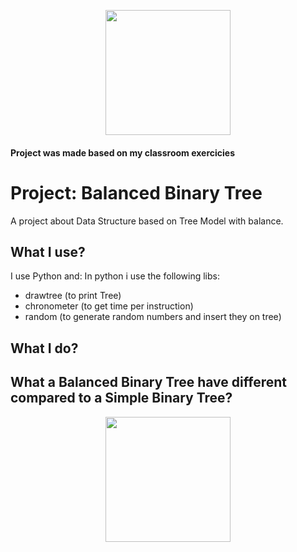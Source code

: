 <p align="center">
  <img width="200" height="200" style="align=center;" src="https://miro.medium.com/max/2400/1*TiJl4Rh47os3hVGoWMwhJQ.gif">
</p>

#### Project was made based on my classroom exercicies

<h1 style"align-text=center;"> Project: Balanced Binary Tree </h1>
 A project about Data Structure based on Tree Model with balance.
 
## What I use?

I use Python and:
  In python i use the following libs:
    <ul>
      <li> drawtree (to print Tree) </li>
      <li> chronometer (to get time per instruction) </li>
      <li> random (to generate random numbers and insert they on tree) </li>
    </ul>
    

## What I do?



## What a Balanced Binary Tree have different compared to a Simple Binary Tree?

<p align="center">
  <img width="200" height="200" style="align=center;" src="https://www.tutorialspoint.com/data_structures_algorithms/images/unbalanced_avl_trees.jpg">
</p>
